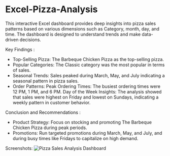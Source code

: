 # Excel-Pizza-Analysis
This interactive Excel dashboard provides deep insights into pizza sales patterns based on various dimensions such as Category, month, day, and time. The dashboard is designed to understand trends and make data-driven decisions.

Key Findings :
- Top-Selling Pizza: The Barbeque Chicken Pizza as the top-selling pizza.
- Popular Categories: The Classic category was the most popular in terms of sales.
- Seasonal Trends: Sales peaked during March, May, and July indicating a seasonal pattern in pizza sales.
- Order Patterns:
      Peak Ordering Times: The busiest ordering times were 12 PM, 1 PM, and 6 PM.
      Day of the Week Insights: The analysis showed that sales were highest on Friday and lowest on Sundays, indicating a weekly pattern in customer behavior.

Conclusion and Recommendations :
- Product Strategy: Focus on stocking and promoting The Barbeque Chicken Pizza during peak periods.
- Promotions: Run targeted promotions during March, May, and July, and during busy times like Fridays to capitalize on high demand.

Screenshots:
![Pizza Sales Analysis Dashboard](https://github.com/user-attachments/assets/f366da41-6733-40e8-9b77-18a2dcd9fd03)
